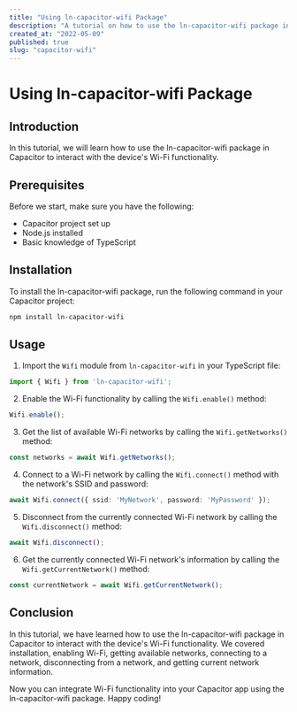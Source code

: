 ```yaml
---
title: "Using ln-capacitor-wifi Package"
description: "A tutorial on how to use the ln-capacitor-wifi package in Capacitor"
created_at: "2022-05-09"
published: true
slug: "capacitor-wifi"
---
```


# Using ln-capacitor-wifi Package

## Introduction

In this tutorial, we will learn how to use the ln-capacitor-wifi package in Capacitor to interact with the device's Wi-Fi functionality. 

## Prerequisites

Before we start, make sure you have the following:

- Capacitor project set up
- Node.js installed
- Basic knowledge of TypeScript

## Installation

To install the ln-capacitor-wifi package, run the following command in your Capacitor project:

```bash
npm install ln-capacitor-wifi
```

## Usage

1. Import the `Wifi` module from `ln-capacitor-wifi` in your TypeScript file:

```typescript
import { Wifi } from 'ln-capacitor-wifi';
```

2. Enable the Wi-Fi functionality by calling the `Wifi.enable()` method:

```typescript
Wifi.enable();
```

3. Get the list of available Wi-Fi networks by calling the `Wifi.getNetworks()` method:

```typescript
const networks = await Wifi.getNetworks();
```

4. Connect to a Wi-Fi network by calling the `Wifi.connect()` method with the network's SSID and password:

```typescript
await Wifi.connect({ ssid: 'MyNetwork', password: 'MyPassword' });
```

5. Disconnect from the currently connected Wi-Fi network by calling the `Wifi.disconnect()` method:

```typescript
await Wifi.disconnect();
```

6. Get the currently connected Wi-Fi network's information by calling the `Wifi.getCurrentNetwork()` method:

```typescript
const currentNetwork = await Wifi.getCurrentNetwork();
```

## Conclusion

In this tutorial, we have learned how to use the ln-capacitor-wifi package in Capacitor to interact with the device's Wi-Fi functionality. We covered installation, enabling Wi-Fi, getting available networks, connecting to a network, disconnecting from a network, and getting current network information.

Now you can integrate Wi-Fi functionality into your Capacitor app using the ln-capacitor-wifi package. Happy coding!